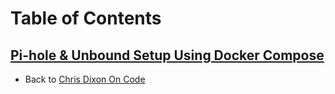 # Table of Contents

## [Pi-hole & Unbound Setup Using Docker Compose](pihole.md)

- Back to [Chris Dixon On Code](https://chrisdixononcode.dev)